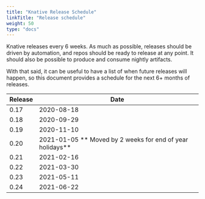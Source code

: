 ```yaml
---
title: "Knative Release Schedule"
linkTitle: "Release schedule"
weight: 50
type: "docs"
---
```


Knative releases every 6 weeks. As much as possible, releases should be driven by automation, and repos should be ready to release at any point. It should also be possible to produce and consume nightly artifacts.

With that said, it can be useful to have a list of when future releases will happen, so this document provides a schedule for the next 6+ months of releases.

| Release | Date |
| ------- | ---- |
| 0.17    | 2020-08-18 |
| 0.18    | 2020-09-29 |
| 0.19    | 2020-11-10 |
| 0.20    | 2021-01-05 ** Moved by 2 weeks for end of year holidays** |
| 0.21    | 2021-02-16 |
| 0.22    | 2021-03-30 |
| 0.23    | 2021-05-11 |
| 0.24    | 2021-06-22 |
